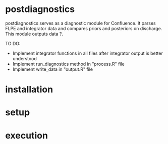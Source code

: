 # postdiagnostics

postdiagnostics serves as a diagnostic module for Confluence. It parses FLPE and integrator data and compares priors and posteriors on discharge. This module outputs data ?.

TO DO:
- Implement integrator functions in all files after integrator output is better understood
- Implement run_diagnostics method in "process.R" file
- Implement write_data in "output.R" file

# installation

# setup

# execution